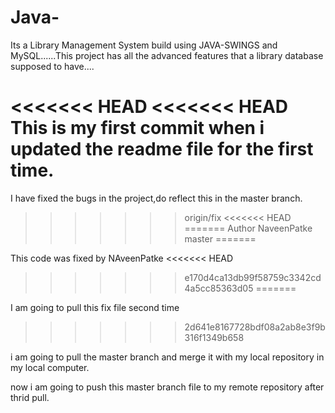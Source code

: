 # Java-
Its a Library Management System build using JAVA-SWINGS and MySQL......This project has all the advanced features that a library database supposed to have....

<<<<<<< HEAD
<<<<<<< HEAD
This is my first commit when i updated the readme file for the first time.
=======
I have fixed the bugs in the project,do reflect this in the master branch.
>>>>>>> origin/fix
<<<<<<< HEAD
=======
Author NaveenPatke
>>>>>>> master
=======

This code was fixed by NAveenPatke
<<<<<<< HEAD
>>>>>>> e170d4ca13db99f58759c3342cd4a5cc85363d05
=======

I am going to pull this fix file second time

>>>>>>> 2d641e8167728bdf08a2ab8e3f9b316f1349b658

i am going to pull the master branch and merge it with my local repository in my local computer.

now i am going to push this master branch file to my remote repository after thrid pull.
